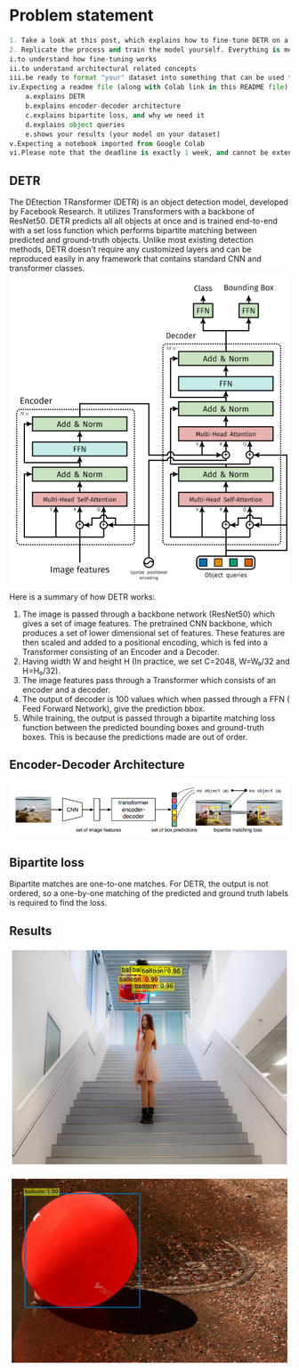 # Problem statement


```python
1. Take a look at this post, which explains how to fine-tune DETR on a custom dataset.
2. Replicate the process and train the model yourself. Everything is mentioned in the post. The objectives are:
i.to understand how fine-tuning works
ii.to understand architectural related concepts
iii.be ready to format "your" dataset into something that can be used for custom fine-tuning of DETR.
iv.Expecting a readme file (along with Colab link in this README file) that:
    a.explains DETR
    b.explains encoder-decoder architecture
    c.explains bipartite loss, and why we need it
    d.explains object queries
    e.shows your results (your model on your dataset)
v.Expecting a notebook imported from Google Colab
vi.Please note that the deadline is exactly 1 week, and cannot be extended as your Capstone Deadline will start from next week.
```

## DETR

The DEtection TRansformer (DETR) is an object detection model, developed by Facebook Research. It utilizes Transformers with a backbone of ResNet50. DETR predicts all all objects at once and is trained end-to-end with a set loss function which performs bipartite matching between predicted and ground-truth objects. Unlike most existing detection methods, DETR doesn't require any customized layers and can be reproduced easily in any framework that contains standard CNN and transformer classes.
![alt_text](https://github.com/satwikmishra/EVA-7-Phase-1/blob/main/Images/detr_transformer.png)


Here is a summary of how DETR works:

1. The image is passed through a backbone network (ResNet50) which gives a set of image features. The pretrained CNN backbone, which produces a set of lower dimensional set of features. These features are then scaled and added to a positional encoding, which is fed into a Transformer consisting of an Encoder and a Decoder.
2. Having width W and height H (In practice, we set C=2048, W=W₀/32 and H=H₀/32).
3. The image features pass through a Transformer which consists of an encoder and a decoder.
4. The output of decoder is 100 values which when passed through a FFN ( Feed Forward Network), give the prediction bbox.
5. While training, the output is passed through a bipartite matching loss function between the predicted bounding boxes and ground-truth boxes. This is because the predictions made are out of order.

## Encoder-Decoder Architecture
![alt_text](https://github.com/satwikmishra/EVA-7-Phase-1/blob/main/Images/architecture.png)

## Bipartite loss

Bipartite matches are one-to-one matches. For DETR, the output is not ordered, so a one-by-one matching of the predicted and ground truth labels is required to find the loss.

## Results

![alt_text](https://github.com/satwikmishra/EVA-7-Phase-1/blob/main/Images/res_2.png)

![alt_text](https://github.com/satwikmishra/EVA-7-Phase-1/blob/main/Images/res_3.png)

```python

```
